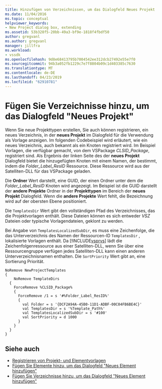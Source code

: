 ```yaml
---
title: Hinzufügen von Verzeichnissen, um das Dialogfeld Neues Projekt | Microsoft-Dokumentation
ms.date: 11/04/2016
ms.topic: conceptual
helpviewer_keywords:
- New Project dialog box, extending
ms.assetid: 53b328f5-20bb-49a3-bf9e-1818f4fbdf50
author: gregvanl
ms.author: gregvanl
manager: jillfra
ms.workload:
- vssdk
ms.openlocfilehash: 9d8e68413795b7004542ee312dcb27492e55e7f0
ms.sourcegitcommit: 94b3a052fb1229c7e7f8804b09c1d403385c7630
ms.translationtype: MT
ms.contentlocale: de-DE
ms.lasthandoff: 04/23/2019
ms.locfileid: "62910781"
---
```

# <a name="add-directories-to-the-new-project-dialog-box"></a>Fügen Sie Verzeichnisse hinzu, um das Dialogfeld "Neues Projekt"
Wenn Sie neue Projekttypen erstellen, Sie auch können registrieren, ein neues Verzeichnis, in der **neues Projekt** im Dialogfeld für die Verwendung als Vorlage anzeigen. Im folgenden Codebeispiel wird erläutert, wie ein neues Verzeichnis, auch bekannt als ein Knoten registriert wird. Im Beispiel Vorlagen, die verfügbar gemacht, von dem VSPackage *CLSID_Package*, registriert sind. Als Ergebnis der linken Seite des der **neues Projekt** Dialogfeld bietet die hinzugefügten Knoten mit einem Namen, der bestimmt, indem die *Folder_Label_ResID* Ressource. Diese Ressource wird aus der Satelliten-DLL für das VSPackage geladen.

 Die **Ordner** Wert darstellt, eine GUID, der einen Ordner unter dem die *Folder_Label_ResID* Knoten wird angezeigt. Im Beispiel ist die GUID darstellt der **andere Projekte** Ordner in der **Projekttypen** im Bereich der **neues Projekt** Dialogfeld. Wenn die **andere Projekte** Wert fehlt, die Bezeichnung wird auf der obersten Ebene positioniert.

 Die `TemplatesDir` Wert gibt den vollständigen Pfad des Verzeichnisses, das die Projektvorlagen enthält. Diese Dateien können es sich entweder *VSZ* Dateien oder typische Vorlagendateien, geklont zu werden.

 Bei Angabe von `TemplatesLocalizedSubDir`, es muss eine Zeichenfolge, die das Unterverzeichnis des Namen der Ressourcen-ID `TemplatesDir` , lokalisierte Vorlagen enthält. Da [!INCLUDE[vsprvs](../../code-quality/includes/vsprvs_md.md)] lädt die Zeichenfolgenressource aus einer Satelliten-DLL, wenn Sie über eine Ressourcengruppe verfügen jedes Satelliten-DLL kann einen anderen Unterverzeichnisnamen enthalten. Die `SortPriority` Wert gibt an, eine Sortierung Priorität.

```
NoRemove NewProjectTemplates
{
    NoRemove TemplateDirs
  {
    ForceRemove %CLSID_Package%
    {
      ForceRemove /1 = s '#%Folder_Label_ResID%'
      {
        val Folder = s '{DCF2A94A-45B0-11D1-ADBF-00C04FB6BE4C}'
        val TemplatesDir = s '%Template_Path%'
        val TemplatesLocalizedSubDir = s '#100'
        val SortPriority = d 1000
      }
    }
  }
}
```

## <a name="see-also"></a>Siehe auch
- [Registrieren von Projekt- und Elementvorlagen](../../extensibility/internals/registering-project-and-item-templates.md)
- [Fügen Sie Elemente hinzu, um das Dialogfeld "Neues Element hinzufügen"](../../extensibility/internals/adding-items-to-the-add-new-item-dialog-boxes.md)
- [Fügen Sie Verzeichnisse hinzu, um das Dialogfeld "Neues Element hinzufügen"](../../extensibility/internals/adding-directories-to-the-add-new-item-dialog-box.md)